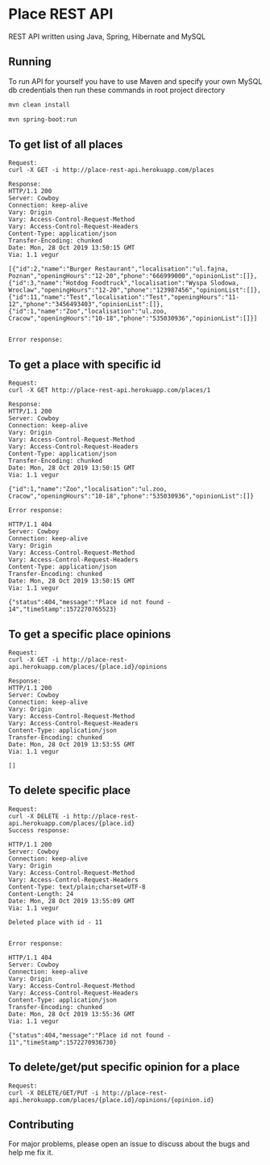 # Place REST API
REST API written using Java, Spring, Hibernate and MySQL
## Running

To run API for yourself you have to use Maven and specify your own MySQL db credentials then run these commands in root project directory

```bash
mvn clean install

mvn spring-boot:run
```

## To get list of all places
```
Request:
curl -X GET -i http://place-rest-api.herokuapp.com/places

Response:
HTTP/1.1 200
Server: Cowboy
Connection: keep-alive
Vary: Origin
Vary: Access-Control-Request-Method
Vary: Access-Control-Request-Headers
Content-Type: application/json
Transfer-Encoding: chunked
Date: Mon, 28 Oct 2019 13:50:15 GMT
Via: 1.1 vegur

[{"id":2,"name":"Burger Restaurant","localisation":"ul.fajna, Poznan","openingHours":"12-20","phone":"666999000","opinionList":[]},
{"id":3,"name":"Hotdog Foodtruck","localisation":"Wyspa Slodowa, Wroclaw","openingHours":"12-20","phone":"123987456","opinionList":[]},
{"id":11,"name":"Test","localisation":"Test","openingHours":"11-12","phone":"3456493403","opinionList":[]},
{"id":1,"name":"Zoo","localisation":"ul.zoo, Cracow","openingHours":"10-18","phone":"535030936","opinionList":[]}]


Error response:

```

## To get a place with specific id
```
Request:
curl -X GET http://place-rest-api.herokuapp.com/places/1

Response:
HTTP/1.1 200
Server: Cowboy
Connection: keep-alive
Vary: Origin
Vary: Access-Control-Request-Method
Vary: Access-Control-Request-Headers
Content-Type: application/json
Transfer-Encoding: chunked
Date: Mon, 28 Oct 2019 13:50:15 GMT
Via: 1.1 vegur

{"id":1,"name":"Zoo","localisation":"ul.zoo, Cracow","openingHours":"10-18","phone":"535030936","opinionList":[]}

Error response:

HTTP/1.1 404
Server: Cowboy
Connection: keep-alive
Vary: Origin
Vary: Access-Control-Request-Method
Vary: Access-Control-Request-Headers
Content-Type: application/json
Transfer-Encoding: chunked
Date: Mon, 28 Oct 2019 13:50:15 GMT
Via: 1.1 vegur

{"status":404,"message":"Place id not found - 14","timeStamp":1572270765523}

```

## To get a specific place opinions
```
Request:
curl -X GET -i http://place-rest-api.herokuapp.com/places/{place.id}/opinions

Response:
HTTP/1.1 200
Server: Cowboy
Connection: keep-alive
Vary: Origin
Vary: Access-Control-Request-Method
Vary: Access-Control-Request-Headers
Content-Type: application/json
Transfer-Encoding: chunked
Date: Mon, 28 Oct 2019 13:53:55 GMT
Via: 1.1 vegur

[]

```

## To delete specific place
```
Request:
curl -X DELETE -i http://place-rest-api.herokuapp.com/places/{place.id}
Success response:

HTTP/1.1 200
Server: Cowboy
Connection: keep-alive
Vary: Origin
Vary: Access-Control-Request-Method
Vary: Access-Control-Request-Headers
Content-Type: text/plain;charset=UTF-8
Content-Length: 24
Date: Mon, 28 Oct 2019 13:55:09 GMT
Via: 1.1 vegur

Deleted place with id - 11


Error response:

HTTP/1.1 404
Server: Cowboy
Connection: keep-alive
Vary: Origin
Vary: Access-Control-Request-Method
Vary: Access-Control-Request-Headers
Content-Type: application/json
Transfer-Encoding: chunked
Date: Mon, 28 Oct 2019 13:55:36 GMT
Via: 1.1 vegur

{"status":404,"message":"Place id not found - 11","timeStamp":1572270936730}
```

## To delete/get/put specific opinion for a place
```
Request:
curl -X DELETE/GET/PUT -i http://place-rest-api.herokuapp.com/places/{place.id}/opinions/{opinion.id}
```

## Contributing
For major problems, please open an issue to discuss about the bugs and help me fix it.
